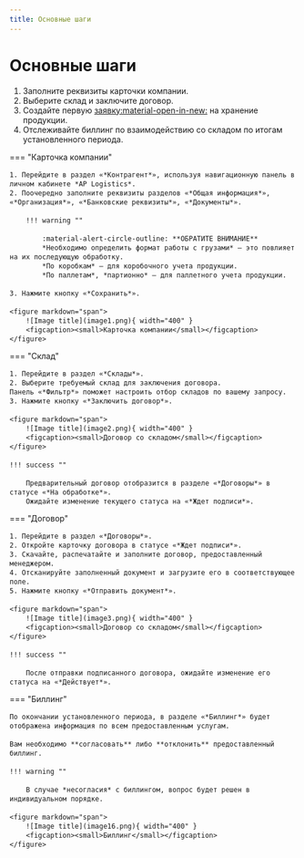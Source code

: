 ```yaml
---
title: Основные шаги
---
```

<!-- Google tag (gtag.js) -->
<script async src="https://www.googletagmanager.com/gtag/js?id=G-FYVP33C6EY"></script>
<script>
  window.dataLayer = window.dataLayer || [];
  function gtag(){dataLayer.push(arguments);}
  gtag('js', new Date());

  gtag('config', 'G-FYVP33C6EY');
</script>

<!-- Yandex.Metrika counter -->
<script type="text/javascript">
    (function(m,e,t,r,i,k,a){
        m[i]=m[i]||function(){(m[i].a=m[i].a||[]).push(arguments)};
        m[i].l=1*new Date();
        for (var j = 0; j < document.scripts.length; j++) {if (document.scripts[j].src === r) { return; }}
        k=e.createElement(t),a=e.getElementsByTagName(t)[0],k.async=1,k.src=r,a.parentNode.insertBefore(k,a)
    })(window, document,'script','https://mc.yandex.ru/metrika/tag.js', 'ym');

    ym(103210143, 'init', {webvisor:true, clickmap:true, accurateTrackBounce:true, trackLinks:true});
</script>
<noscript><div><img src="https://mc.yandex.ru/watch/103210143" style="position:absolute; left:-9999px;" alt="" /></div></noscript>
<!-- /Yandex.Metrika counter -->

# Основные шаги

1. Заполните реквизиты карточки компании.
2. Выберите склад и заключите договор.
3. Создайте первую [заявку:material-open-in-new:](warehouse-request.md) на хранение продукции.
4. Отслеживайте биллинг по взаимодействию со складом по итогам установленного периода.

=== "Карточка компании"

    1. Перейдите в раздел «*Контрагент*», используя навигационную панель в личном кабинете *AP Logistics*.
    2. Поочередно заполните реквизиты разделов «*Общая информация*», «*Организация*», «*Банковские реквизиты*», «*Документы*».

        !!! warning ""

            :material-alert-circle-outline: **ОБРАТИТЕ ВНИМАНИЕ**  
            *Необходимо определить формат работы с грузами* – это повлияет на их последующую обработку.  
            *По коробкам* – для коробочного учета продукции.  
            *По паллетам*, *партионно* – для паллетного учета продукции.

    3. Нажмите кнопку «*Сохранить*».

    <figure markdown="span">
        ![Image title](image1.png){ width="400" }
        <figcaption><small>Карточка компании</small></figcaption>
    </figure>

=== "Склад"

    1. Перейдите в раздел «*Склады*».
    2. Выберите требуемый склад для заключения договора.  
    Панель «*Фильтр*» поможет настроить отбор складов по вашему запросу.
    3. Нажмите кнопку «*Заключить договор*».

    <figure markdown="span">
        ![Image title](image2.png){ width="400" }
        <figcaption><small>Договор со складом</small></figcaption>
    </figure>

    !!! success ""

        Предварительный договор отобразится в разделе «*Договоры*» в статусе «*На обработке*».  
        Ожидайте изменение текущего статуса на «*Ждет подписи*».

=== "Договор"

    1. Перейдите в раздел «*Договоры*».
    2. Откройте карточку договора в статусе «*Ждет подписи*».
    3. Скачайте, распечатайте и заполните договор, предоставленный менеджером.
    4. Отсканируйте заполненный документ и загрузите его в соответствующее поле.
    5. Нажмите кнопку «*Отправить документ*».

    <figure markdown="span">
        ![Image title](image3.png){ width="400" }
        <figcaption><small>Договор со складом</small></figcaption>
    </figure>

    !!! success ""

        После отправки подписанного договора, ожидайте изменение его статуса на «*Действует*».

=== "Биллинг"

    По окончании установленного периода, в разделе «*Биллинг*» будет отображена информация по всем предоставленным услугам.  

    Вам необходимо **согласовать** либо **отклонить** предоставленный биллинг.

    !!! warning ""

        В случае *несогласия* c биллингом, вопрос будет решен в индивидуальном порядке. 

    <figure markdown="span">
        ![Image title](image16.png){ width="400" }
        <figcaption><small>Биллинг</small></figcaption>
    </figure>
